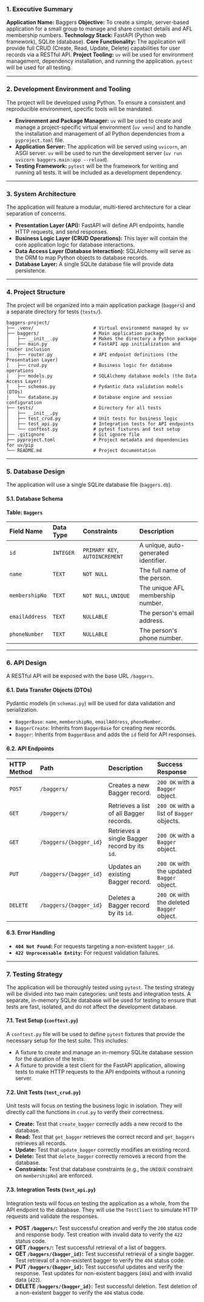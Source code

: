 ### **1. Executive Summary**

**Application Name:** Baggers
**Objective:** To create a simple, server-based application for a small group to manage and share contact details and AFL membership numbers.
**Technology Stack:** FastAPI (Python web framework), SQLite (database).
**Core Functionality:** The application will provide full CRUD (Create, Read, Update, Delete) capabilities for user records via a RESTful API.
**Project Tooling:** `uv` will be used for environment management, dependency installation, and running the application. `pytest` will be used for all testing.

---

### **2. Development Environment and Tooling**

The project will be developed using Python. To ensure a consistent and reproducible environment, specific tools will be mandated.

*   **Environment and Package Manager:** `uv` will be used to create and manage a project-specific virtual environment (`uv venv`) and to handle the installation and management of all Python dependencies from a `pyproject.toml` file.
*   **Application Server:** The application will be served using `uvicorn`, an ASGI server. `uv` will be used to run the development server (`uv run uvicorn baggers.main:app --reload`).
*   **Testing Framework:** `pytest` will be the framework for writing and running all tests. It will be included as a development dependency.

---

### **3. System Architecture**

The application will feature a modular, multi-tiered architecture for a clear separation of concerns.

*   **Presentation Layer (API):** FastAPI will define API endpoints, handle HTTP requests, and send responses.
*   **Business Logic Layer (CRUD Operations):** This layer will contain the core application logic for database interactions.
*   **Data Access Layer (Database Interaction):** SQLAlchemy will serve as the ORM to map Python objects to database records.
*   **Database Layer:** A single SQLite database file will provide data persistence.

---

### **4. Project Structure**

The project will be organized into a main application package (`baggers`) and a separate directory for tests (`tests/`).

```
baggers-project/
├── .venv/                      # Virtual environment managed by uv
├── baggers/                    # Main application package
│   ├── __init__.py             # Makes the directory a Python package
│   ├── main.py                 # FastAPI app initialization and router inclusion
│   ├── router.py               # API endpoint definitions (the Presentation Layer)
│   ├── crud.py                 # Business logic for database operations
│   ├── models.py               # SQLAlchemy database models (the Data Access Layer)
│   ├── schemas.py              # Pydantic data validation models (DTOs)
│   └── database.py             # Database engine and session configuration
├── tests/                      # Directory for all tests
│   ├── __init__.py
│   ├── test_crud.py            # Unit tests for business logic
│   ├── test_api.py             # Integration tests for API endpoints
│   └── conftest.py             # pytest fixtures and test setup
├── .gitignore                  # Git ignore file
├── pyproject.toml              # Project metadata and dependencies for uv/pip
└── README.md                   # Project documentation
```

---

### **5. Database Design**

The application will use a single SQLite database file (`baggers.db`).

#### **5.1. Database Schema**

**Table: `Baggers`**

| Field Name | Data Type | Constraints | Description |
| :--- | :--- | :--- | :--- |
| `id` | `INTEGER` | `PRIMARY KEY`, `AUTOINCREMENT` | A unique, auto-generated identifier. |
| `name` | `TEXT` | `NOT NULL` | The full name of the person. |
| `membershipNo` | `TEXT` | `NOT NULL`, `UNIQUE` | The unique AFL membership number. |
| `emailAddress` | `TEXT` | `NULLABLE` | The person's email address. |
| `phoneNumber` | `TEXT` | `NULLABLE` | The person's phone number. |

---

### **6. API Design**

A RESTful API will be exposed with the base URL `/baggers`.

#### **6.1. Data Transfer Objects (DTOs)**

Pydantic models (in `schemas.py`) will be used for data validation and serialization.

*   `BaggerBase`: `name`, `membershipNo`, `emailAddress`, `phoneNumber`.
*   `BaggerCreate`: Inherits from `BaggerBase` for creating new records.
*   `Bagger`: Inherits from `BaggerBase` and adds the `id` field for API responses.

#### **6.2. API Endpoints**

| HTTP Method | Path | Description | Success Response |
| :--- | :--- | :--- | :--- |
| `POST` | `/baggers/` | Creates a new Bagger record. | `200 OK` with a `Bagger` object. |
| `GET` | `/baggers/` | Retrieves a list of all Bagger records. | `200 OK` with a list of `Bagger` objects. |
| `GET` | `/baggers/{bagger_id}` | Retrieves a single Bagger record by its `id`. | `200 OK` with a `Bagger` object. |
| `PUT` | `/baggers/{bagger_id}` | Updates an existing Bagger record. | `200 OK` with the updated `Bagger` object. |
| `DELETE` | `/baggers/{bagger_id}` | Deletes a Bagger record by its `id`. | `200 OK` with the deleted `Bagger` object. |

#### **6.3. Error Handling**

*   **`404 Not Found`:** For requests targeting a non-existent `bagger_id`.
*   **`422 Unprocessable Entity`:** For request validation failures.

---

### **7. Testing Strategy**

The application will be thoroughly tested using `pytest`. The testing strategy will be divided into two main categories: unit tests and integration tests. A separate, in-memory SQLite database will be used for testing to ensure that tests are fast, isolated, and do not affect the development database.

#### **7.1. Test Setup (`conftest.py`)**

A `conftest.py` file will be used to define `pytest` fixtures that provide the necessary setup for the test suite. This includes:
*   A fixture to create and manage an in-memory SQLite database session for the duration of the tests.
*   A fixture to provide a test client for the FastAPI application, allowing tests to make HTTP requests to the API endpoints without a running server.

#### **7.2. Unit Tests (`test_crud.py`)**

Unit tests will focus on testing the business logic in isolation. They will directly call the functions in `crud.py` to verify their correctness.
*   **Create:** Test that `create_bagger` correctly adds a new record to the database.
*   **Read:** Test that `get_bagger` retrieves the correct record and `get_baggers` retrieves all records.
*   **Update:** Test that `update_bagger` correctly modifies an existing record.
*   **Delete:** Test that `delete_bagger` correctly removes a record from the database.
*   **Constraints:** Test that database constraints (e.g., the `UNIQUE` constraint on `membershipNo`) are enforced.

#### **7.3. Integration Tests (`test_api.py`)**

Integration tests will focus on testing the application as a whole, from the API endpoint to the database. They will use the `TestClient` to simulate HTTP requests and validate the responses.
*   **POST `/baggers/`:** Test successful creation and verify the `200` status code and response body. Test creation with invalid data to verify the `422` status code.
*   **GET `/baggers/`:** Test successful retrieval of a list of baggers.
*   **GET `/baggers/{bagger_id}`:** Test successful retrieval of a single bagger. Test retrieval of a non-existent bagger to verify the `404` status code.
*   **PUT `/baggers/{bagger_id}`:** Test successful updates and verify the response. Test updates for non-existent baggers (`404`) and with invalid data (`422`).
*   **DELETE `/baggers/{bagger_id}`:** Test successful deletion. Test deletion of a non-existent bagger to verify the `404` status code.